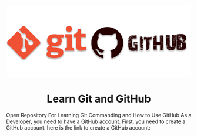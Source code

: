<p align="center">
  <img width="500" src="./Logo.png" alt="Learn Git and GitHub">
</p>
<h1 align="center">Learn Git and GitHub</h1>
<p align="left">
  Open Repository For Learning Git Commanding and How to Use GitHub As a Developer, you need to have a GitHub account. 
  First, you need to create a GitHub account. here is the link to create a GitHub account: <a href="https://github.com/" target="_blank">
</p>


